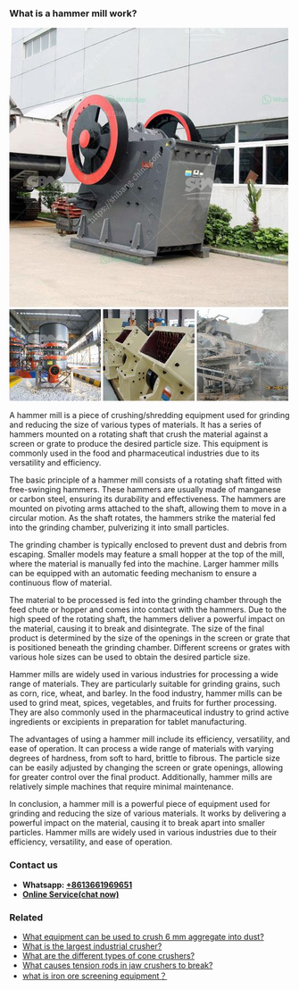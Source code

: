 <h3>What is a hammer mill work?</h3><img src='1701743371.jpg' alt=''><p>A hammer mill is a piece of crushing/shredding equipment used for grinding and reducing the size of various types of materials. It has a series of hammers mounted on a rotating shaft that crush the material against a screen or grate to produce the desired particle size. This equipment is commonly used in the food and pharmaceutical industries due to its versatility and efficiency.</p><p>The basic principle of a hammer mill consists of a rotating shaft fitted with free-swinging hammers. These hammers are usually made of manganese or carbon steel, ensuring its durability and effectiveness. The hammers are mounted on pivoting arms attached to the shaft, allowing them to move in a circular motion. As the shaft rotates, the hammers strike the material fed into the grinding chamber, pulverizing it into small particles.</p><p>The grinding chamber is typically enclosed to prevent dust and debris from escaping. Smaller models may feature a small hopper at the top of the mill, where the material is manually fed into the machine. Larger hammer mills can be equipped with an automatic feeding mechanism to ensure a continuous flow of material.</p><p>The material to be processed is fed into the grinding chamber through the feed chute or hopper and comes into contact with the hammers. Due to the high speed of the rotating shaft, the hammers deliver a powerful impact on the material, causing it to break and disintegrate. The size of the final product is determined by the size of the openings in the screen or grate that is positioned beneath the grinding chamber. Different screens or grates with various hole sizes can be used to obtain the desired particle size.</p><p>Hammer mills are widely used in various industries for processing a wide range of materials. They are particularly suitable for grinding grains, such as corn, rice, wheat, and barley. In the food industry, hammer mills can be used to grind meat, spices, vegetables, and fruits for further processing. They are also commonly used in the pharmaceutical industry to grind active ingredients or excipients in preparation for tablet manufacturing.</p><p>The advantages of using a hammer mill include its efficiency, versatility, and ease of operation. It can process a wide range of materials with varying degrees of hardness, from soft to hard, brittle to fibrous. The particle size can be easily adjusted by changing the screen or grate openings, allowing for greater control over the final product. Additionally, hammer mills are relatively simple machines that require minimal maintenance.</p><p>In conclusion, a hammer mill is a powerful piece of equipment used for grinding and reducing the size of various materials. It works by delivering a powerful impact on the material, causing it to break apart into smaller particles. Hammer mills are widely used in various industries due to their efficiency, versatility, and ease of operation.</p><h3>Contact us</h3><ul><li><strong>Whatsapp:&nbsp;<a href="https://wa.me/8613661969651">+8613661969651</a></strong></li><li><a href="https://swt.shibang-china.com/?git&amp;zhl&amp;What is a hammer mill work"><strong>Online Service(chat now)</strong></a></li></ul><h3>Related</h3><ul><li><a href='What equipment can be used to crush 6 mm aggregate into dust.md'>What equipment can be used to crush 6 mm aggregate into dust?</a></li><li><a href='What is the largest industrial crusher.md'>What is the largest industrial crusher?</a></li><li><a href='What are the different types of cone crushers.md'>What are the different types of cone crushers?</a></li><li><a href='What causes tension rods in jaw crushers to break.md'>What causes tension rods in jaw crushers to break?</a></li><li><a href='what is iron ore screening equipment？.md'>what is iron ore screening equipment？</a></li></ul>